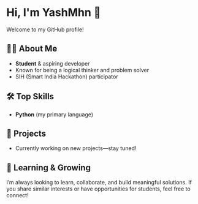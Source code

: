 <!--
**YashMhn/YashMhn** is a ✨ _special_ ✨ repository because its `README.md` (this file) appears on your GitHub profile.

Here are some ideas to get you started:

- 🔭 I’m currently working on ...
- 🌱 I’m currently learning ...
- 👯 I’m looking to collaborate on ...
- 🤔 I’m looking for help with ...
- 💬 Ask me about ...
- 📫 How to reach me: ...
- 😄 Pronouns: ...
- ⚡ Fun fact: ...
-->
# Hi, I'm YashMhn 👋

Welcome to my GitHub profile!

## 👨‍🎓 About Me
- **Student** & aspiring developer
- Known for being a logical thinker and problem solver
- SIH (Smart India Hackathon) participator

## 🛠️ Top Skills
- **Python** (my primary language)

## 🚀 Projects
- Currently working on new projects—stay tuned!

## 🌱 Learning & Growing
I’m always looking to learn, collaborate, and build meaningful solutions. If you share similar interests or have opportunities for students, feel free to connect!
